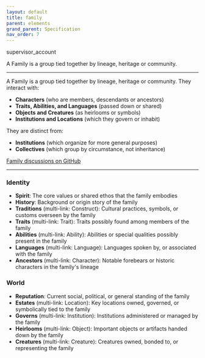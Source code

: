 ```yaml
---
layout: default
title: family
parent: elements
grand_parent: Specification
nav_order: 7
---
```


<span class="material-symbols-outlined">supervisor_account</span>

A Family is a group tied together by lineage, heritage or community.

--- 
  
A Family is a group tied together by lineage, heritage or community. They interact with:

- **Characters** (who are members, descendants or ancestors)
- **Traits, Abilities, and Languages** (passed down or shared)
- **Objects and Creatures** (as heirlooms or symbols)
- **Institutions and Locations** (which they govern or inhabit)

They are distinct from:

- **Institutions** (which organize for more general purposes)
- **Collectives** (which group by circumstance, not inheritance)

[Family discussions on GitHub](https://github.com/OnlyWorlds/OnlyWorlds/discussions/categories/family)

---
### Identity
- **Spirit**: The core values or shared ethos that the family embodies
- **History**: Background or origin story of the family
- **Traditions** (multi-link: Construct): Cultural practices, symbols, or customs overseen by the family
- **Traits** (multi-link: Trait): Traits possibly found among members of the family
- **Abilities** (multi-link: Ability): Abilities or special qualities possibly present in the family
- **Languages** (multi-link: Language): Languages spoken by, or associated with the family
- **Ancestors** (multi-link: Character): Notable forebears or historic characters in the family's lineage

### World
- **Reputation**: Current social, political, or general standing of the family
- **Estates** (multi-link: Location): Key locations owned, governed, or symbolically tied to the family
- **Governs** (multi-link: Institution): Institutions administered or managed by the family
- **Heirlooms** (multi-link: Object): Important objects or artifacts handed down by the family
- **Creatures** (multi-link: Creature): Creatures owned, bonded to, or representing the family

